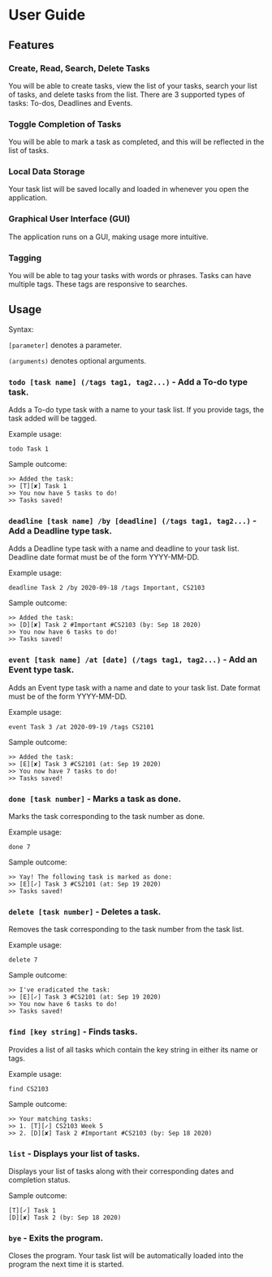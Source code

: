 # User Guide

## Features 

### Create, Read, Search, Delete Tasks
You will be able to create tasks, view the list of your
tasks, search your list of tasks, and delete tasks from
the list. There are 3 supported types of tasks: To-dos,
Deadlines and Events.

### Toggle Completion of Tasks
You will be able to mark a task as completed, and this
will be reflected in the list of tasks.

### Local Data Storage
Your task list will be saved locally and loaded in
whenever you open the application.

### Graphical User Interface (GUI)
The application runs on a GUI, making usage more intuitive.

### Tagging
You will be able to tag your tasks with words or
phrases. Tasks can have multiple tags. These tags
are responsive to searches.

## Usage

Syntax:

`[parameter]` denotes a parameter.

`(arguments)` denotes optional arguments.

### `todo [task name] (/tags tag1, tag2...)` - Add a To-do type task.

Adds a To-do type task with a name to your task list. If
you provide tags, the task added will be tagged.

Example usage: 

`todo Task 1`

Sample outcome:

```
>> Added the task:
>> [T][✘] Task 1
>> You now have 5 tasks to do!
>> Tasks saved!
```

### `deadline [task name] /by [deadline] (/tags tag1, tag2...)` - Add a Deadline type task.

Adds a Deadline type task with a name and deadline to
your task list. Deadline date format must be of the
form YYYY-MM-DD.

Example usage: 

`deadline Task 2 /by 2020-09-18 /tags Important, CS2103`

Sample outcome:

```
>> Added the task:
>> [D][✘] Task 2 #Important #CS2103 (by: Sep 18 2020)
>> You now have 6 tasks to do!
>> Tasks saved!
```

### `event [task name] /at [date] (/tags tag1, tag2...)` - Add an Event type task.

Adds an Event type task with a name and date to
your task list. Date format must be of the
form YYYY-MM-DD.

Example usage: 

`event Task 3 /at 2020-09-19 /tags CS2101`

Sample outcome:

```
>> Added the task:
>> [E][✘] Task 3 #CS2101 (at: Sep 19 2020)
>> You now have 7 tasks to do!
>> Tasks saved!
```

### `done [task number]` - Marks a task as done.

Marks the task corresponding to the task number as done.

Example usage: 

`done 7`

Sample outcome:

```
>> Yay! The following task is marked as done:
>> [E][✓] Task 3 #CS2101 (at: Sep 19 2020)
>> Tasks saved!
```

### `delete [task number]` - Deletes a task.

Removes the task corresponding to the task number from
the task list.

Example usage: 

`delete 7`

Sample outcome:

```
>> I've eradicated the task:
>> [E][✓] Task 3 #CS2101 (at: Sep 19 2020)
>> You now have 6 tasks to do!
>> Tasks saved!
```

### `find [key string]` - Finds tasks.

Provides a list of all tasks which contain the key
string in either its name or tags.

Example usage: 

`find CS2103`

Sample outcome:

```
>> Your matching tasks:
>> 1. [T][✓] CS2103 Week 5
>> 2. [D][✘] Task 2 #Important #CS2103 (by: Sep 18 2020)
```

### `list` - Displays your list of tasks.

Displays your list of tasks along with their corresponding
dates and completion status.

Sample outcome:

```
[T][✓] Task 1
[D][✘] Task 2 (by: Sep 18 2020)
```

### `bye` - Exits the program.

Closes the program. Your task list will be automatically
loaded into the program the next time it is started.
